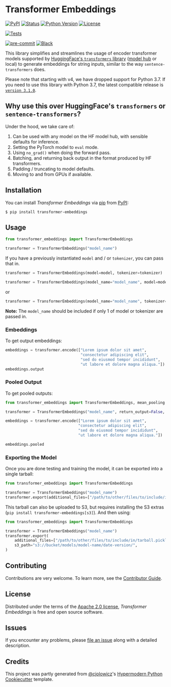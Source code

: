 # Transformer Embeddings

[![PyPI](https://img.shields.io/pypi/v/transformer-embeddings.svg)][pypi_]
[![Status](https://img.shields.io/pypi/status/transformer-embeddings.svg)][status]
[![Python Version](https://img.shields.io/pypi/pyversions/transformer-embeddings)][python version]
[![License](https://img.shields.io/pypi/l/transformer-embeddings)][license]

[![Tests](https://github.com/ginger-io/transformer-embeddings/workflows/Tests/badge.svg?branch=main)][tests]

[![pre-commit](https://img.shields.io/badge/pre--commit-enabled-brightgreen?logo=pre-commit&logoColor=white)][pre-commit]
[![Black](https://img.shields.io/badge/code%20style-black-000000.svg)][black]

[pypi_]: https://pypi.org/project/transformer-embeddings/
[status]: https://pypi.org/project/transformer-embeddings/
[python version]: https://pypi.org/project/transformer-embeddings
[read the docs]: https://transformer-embeddings.readthedocs.io/
[tests]: https://github.com/ginger-io/transformer-embeddings/actions?workflow=Tests
[codecov]: https://app.codecov.io/gh/ginger-io/transformer-embeddings
[pre-commit]: https://github.com/pre-commit/pre-commit
[black]: https://github.com/psf/black

This library simplifies and streamlines the usage of encoder transformer models supported by [HuggingFace's `transformers` library](https://github.com/huggingface/transformers/) ([model hub](https://huggingface.co/models) or local) to generate embeddings for string inputs, similar to the way `sentence-transformers` does.

Please note that starting with v4, we have dropped support for Python 3.7. If you need to use this library with Python 3.7, the latest compatible release is [`version 3.1.0`](https://pypi.org/project/transformer-embeddings/3.1.0/).

## Why use this over HuggingFace's `transformers` or `sentence-transformers`?

Under the hood, we take care of:

1. Can be used with any model on the HF model hub, with sensible defaults for inference.
2. Setting the PyTorch model to `eval` mode.
3. Using `no_grad()` when doing the forward pass.
4. Batching, and returning back output in the format produced by HF transformers.
5. Padding / truncating to model defaults.
6. Moving to and from GPUs if available.

## Installation

You can install _Transformer Embeddings_ via [pip] from [PyPI]:

```console
$ pip install transformer-embeddings
```

## Usage

```python
from transformer_embeddings import TransformerEmbeddings

transformer = TransformerEmbeddings("model_name")
```

If you have a previously instantiated `model` and / or `tokenizer`, you can pass that in.

```python
transformer = TransformerEmbeddings(model=model, tokenizer=tokenizer)
```

```python
transformer = TransformerEmbeddings(model_name="model_name", model=model)
```

or

```python
transformer = TransformerEmbeddings(model_name="model_name", tokenizer=tokenizer)
```

**Note:** The `model_name` should be included if only 1 of model or tokenizer are passed in.

### Embeddings

To get output embeddings:

```python
embeddings = transformer.encode(["Lorem ipsum dolor sit amet",
                                 "consectetur adipiscing elit",
                                 "sed do eiusmod tempor incididunt",
                                 "ut labore et dolore magna aliqua."])
embeddings.output
```

### Pooled Output

To get pooled outputs:

```python
from transformer_embeddings import TransformerEmbeddings, mean_pooling

transformer = TransformerEmbeddings("model_name", return_output=False, pooling_fn=mean_pooling)

embeddings = transformer.encode(["Lorem ipsum dolor sit amet",
                                "consectetur adipiscing elit",
                                "sed do eiusmod tempor incididunt",
                                "ut labore et dolore magna aliqua."])

embeddings.pooled
```

### Exporting the Model

Once you are done testing and training the model, it can be exported into a single tarball:

```python
from transformer_embeddings import TransformerEmbeddings

transformer = TransformerEmbeddings("model_name")
transformer.export(additional_files=["/path/to/other/files/to/include/in/tarball.pickle"])
```

This tarball can also be uploaded to S3, but requires installing the S3 extras (`pip install transformer-embeddings[s3]`). And then using:

```python
from transformer_embeddings import TransformerEmbeddings

transformer = TransformerEmbeddings("model_name")
transformer.export(
    additional_files=["/path/to/other/files/to/include/in/tarball.pickle"],
    s3_path="s3://bucket/models/model-name/date-version/",
)
```

## Contributing

Contributions are very welcome. To learn more, see the [Contributor Guide].

## License

Distributed under the terms of the [Apache 2.0 license][license], _Transformer Embeddings_ is free and open source software.

## Issues

If you encounter any problems, please [file an issue] along with a detailed description.

## Credits

This project was partly generated from [@cjolowicz]'s [Hypermodern Python Cookiecutter] template.

[@cjolowicz]: https://github.com/cjolowicz
[pypi]: https://pypi.org/
[hypermodern python cookiecutter]: https://github.com/cjolowicz/cookiecutter-hypermodern-python
[file an issue]: https://github.com/ginger-io/transformer-embeddings/issues
[pip]: https://pip.pypa.io/

<!-- github-only -->

[license]: https://github.com/ginger-io/transformer-embeddings/blob/main/LICENSE
[contributor guide]: https://github.com/ginger-io/transformer-embeddings/blob/main/CONTRIBUTING.md
[command-line reference]: https://transformer-embeddings.readthedocs.io/en/latest/usage.html
